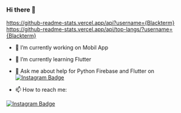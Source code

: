 ### Hi there 👋

https://github-readme-stats.vercel.app/api?username={Blackterm}
https://github-readme-stats.vercel.app/api/top-langs/?username={Blackterm}


- 🔭 I’m currently working on Mobil App
- 🌱 I’m currently learning Flutter
- 💬 Ask me about help for Python Firebase and Flutter on [![Instagram Badge](https://img.shields.io/badge/Microsoft_Outlook-0078D4?style=for-the-badge&logo=microsoft-outlook&logoColor=white)](muratcan.eravsar@hotmail.com)

- 📫 How to reach me: 

[![Instagram Badge](https://img.shields.io/badge/-Instagram-C13584?style=flat-quare&labelColor=C13584&logo=instagram&logoColor=white&link=link)](https://www.instagram.com/muratcan.eravsar)


